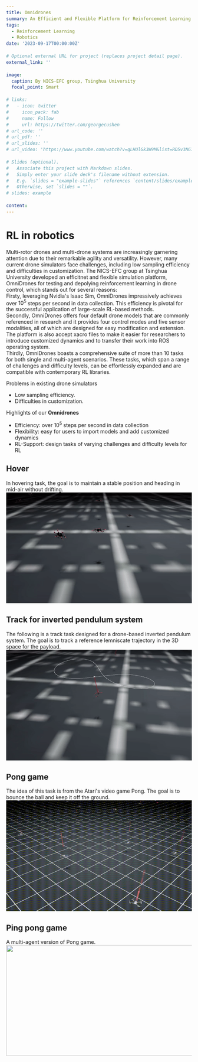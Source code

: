 ```yaml
---
title: Omnidrones
summary: An Efficient and Flexible Platform for Reinforcement Learning in Drone Control
tags:
  - Reinforcement Learning
  - Robotics
date: '2023-09-17T00:00:00Z'

# Optional external URL for project (replaces project detail page).
external_link: ''

image:
  caption: By NICS-EFC group, Tsinghua University
  focal_point: Smart

# links:
#   - icon: twitter
#     icon_pack: fab
#     name: Follow
#     url: https://twitter.com/georgecushen
# url_code: ''
# url_pdf: ''
# url_slides: ''
# url_video: 'https://www.youtube.com/watch?v=qLHUlGk3W9M&list=RD5v3NG15-OZ8&index=2'

# Slides (optional).
#   Associate this project with Markdown slides.
#   Simply enter your slide deck's filename without extension.
#   E.g. `slides = "example-slides"` references `content/slides/example-slides.md`.
#   Otherwise, set `slides = ""`.
# slides: example

content:
---
```

# RL in robotics
Multi-rotor drones and multi-drone systems are increasingly garnering attention due to their remarkable agility and versatility. However, many current drone simulators face challenges, including low sampling efficiency and difficulties in customization. The NICS-EFC group at Tsinghua University developed an efficitnet and flexible simulation platform, OmniDrones for testing and depolying reinforcement learning in drone control, which stands out for several reasons:  
Firsty, leveraging Nvidia's Isaac Sim, OmniDrones impressively achieves over $10^5$ steps per second in data collection. This efficiency is pivotal for the successful application of large-scale RL-based methods.  
Secondly, OmniDrones offers four default drone models that are commonly referenced in research and it provides four control modes and five sensor modalities, all of which are designed for easy modification and extension. The platform is also accept xacro files to make it easier for researchers to introduce customized dynamics and to transfer their work into ROS operating system.  
Thirdly, OmniDrones boasts a comprehensive suite of more than 10 tasks for both single and multi-agent scenarios. These tasks, which span a range of challenges and difficulty levels, can be effortlessly expanded and are compatible with contemporary RL libraries.

Problems in existing drone simulators
* Low sampling efficiency.
* Difficulties in customization. 

Highlights of our **Omnidrones**
* Efficiency: over $10^5$ steps per second in data collection
* Flexibility: easy for users to import models and add customized dynamics 
* RL-Support: design tasks of varying challenges and difficulty levels for RL

<!-- ![The template](test.jpg) -->

<!-- ![Watch the video](Picture.gif) -->

## Hover
In hovering task, the goal is to maintain a stable position and heading in mid-air without drifting. 
[<img src="./hover.gif" width="600" height="300"
/>](https://www.youtube.com/embed/1P4TI3EdNGE)

## Track for inverted pendulum system
The following is a track task designed for a drone-based inverted pendulum system. The goal is to track a reference lemniscate trajectory in the 3D space for the payload.
[<img src="./pendulum.gif" width="600" height="300"
/>](https://youtu.be/p1czNpwWmck)

## Pong game
The idea of this task is from the Atari's video game Pong. The goal is to bounce the ball and keep it off the ground.
[<img src="./pong.gif" width="600" height="300"
/>](https://youtu.be/1P4TI3EdNGE)

## Ping pong game
A multi-agent version of Pong game.
[<img src="./pingpong.gif" width="600" height="300"
/>](https://youtu.be/J059XTV49gU)



